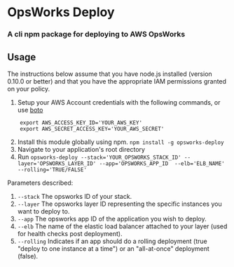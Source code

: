 OpsWorks Deploy
=====

### A cli npm package for deploying to AWS OpsWorks

Usage
-----

The instructions below assume that you have node.js installed (version 0.10.0 or better) and that you have the appropriate IAM permissions granted on your policy.

 1. Setup your AWS Account credentials with the following commands, or use [boto](http://boto.readthedocs.org/en/latest/getting_started.html)

 ```
     export AWS_ACCESS_KEY_ID='YOUR_AWS_KEY'
     export AWS_SECRET_ACCESS_KEY='YOUR_AWS_SECRET'
 ```
 2. Install this module globally using npm.  ```npm install -g opsworks-deploy```
 3. Navigate to your application's root directory
 4. Run ```opsworks-deploy --stack='YOUR_OPSWORKS_STACK_ID' --layer='OPSWORKS_LAYER_ID' --app='OPSWORKS_APP_ID  --elb='ELB_NAME' --rolling='TRUE/FALSE'```

Parameters described:
 1. ```--stack``` The opsworks ID of your stack.
 2. ```--layer``` The opsworks layer ID representing the specific instances you want to deploy to.
 3. ```--app``` The opsworks app ID of the application you wish to deploy.
 4. ```--elb``` The name of the elastic load balancer attached to your layer (used for health checks post deployment).
 5. ```--rolling``` Indicates if an app should do a rolling deployment (true "deploy to one instance at a time") or an "all-at-once" deployment (false).
